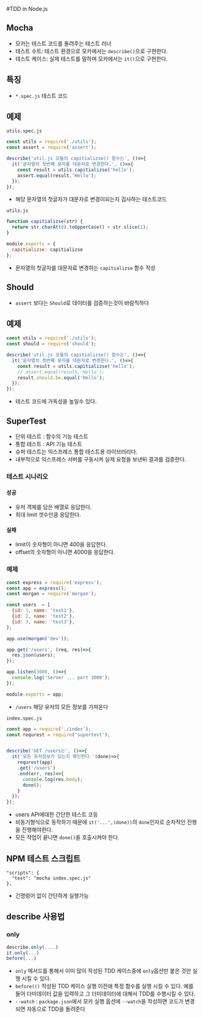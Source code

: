 #TDD in Node.js

## Mocha

 * 모카는 테스트 코드를 돌려주는 테스트 러너
 * 테스트 수트: 테스트 환경으로 모카에서는 `describe()`으로 구현한다.
 * 테스트 케이스: 실제 테스트를 말하며 모카에서는 `it()`으로 구현한다.

## 특징
* `*.spec.js` 테스트 코드


## 예제

`utils.spec.js`
```javascript
const utils = require('./utils');
const assert = require('assert');

describe('util.js 모듈의 capitializse() 함수는', ()=>{
  it('문자열의 첫번째 문자를 대문자로 변경한다.', ()=>{
    const result = utils.capitializse('hello');
    assert.equal(result,'Hello');
  });
});
```

* 해당 문자열의 첫글자가 대문자로 변경이되는지 검사하는 테스트코드


`utils.js`
```javascript
function capitializse(str) {
  return str.charAt(0).toUpperCase() + str.slice(1);
}

module.exports = {
  capitializse: capitializse
};
```

* 문자열의 첫글자를 대문자료 변경하는 `capitializse` 함수 작성

## Should
* `assert` 보다는 `Should`로 데이터를 검증하는것이 바람직하다

## 예제
```javascript
const utils = require('./utils');
const should = require('should');

describe('util.js 모듈의 capitializse() 함수는', ()=>{
  it('문자열의 첫번째 문자를 대문자로 변경한다.', ()=>{
    const result = utils.capitializse('hello');
    // assert.equal(result,'Hello');
    result.should.be.equal('Hello');
  });
});
```
* 테스트 코드에 가독성을 높일수 있다.

## SuperTest
* 단위 테스트 : 함수의 기능 테스트
* 통합 테스트 : API 기능 테스트
* 슈퍼 테스트는 익스프레스 통합 테스트용 라이브러리다.
* 내부적으로 익스프레스 서버를 구동시켜 실제 요청을 보낸뒤 결과를 검증한다.

### 테스트 시나리오

#### 성공

* 유저 객체를 담은 배열로 응답한다.
* 최대 limit 갯수만큼 응답한다.

#### 실패
* limit이 숫자형이 아니면 400을 응답한다.
* offset의 숫자형이 아니면 4000을 응답한다.

### 예제

```javascript
const express = require('express');
const app = express();
const morgan = require('morgan');

const users  = [
  {id: 1, name: 'test1'},
  {id: 2, name: 'test2'},
  {id: 3, name: 'test3'},
];

app.use(morgan('dev'));

app.get('/users', (req, res)=>{
  res.json(users);
});

app.listen(3000, ()=>{
  console.log('Server ... port 3000');
});

module.exports = app;
```
* `/users` 해당 유저의 모든 정보를 가져온다

`index.spec.js`
```javascript
const app = require('./index');
const requrest = require('supertest');


describe('GET /users는', ()=>{
  it('모든 유저정보가 있는지 확인한다.'(done)=>{
    requrest(app)
    .get('/users')
    .end(err, res)=>{
      console.log(res.body);
      done();
    }
  });
});
```

* users API에대한 간단한 테스트 코등
* 비동기형식으로 동작하기 때문에 `it('...',(done))`의 `done`인자로 순차적인 진행을 진행해야한다.
* 모든 작업이 끝나면 `done()`을 호출시켜야 한다.

## NPM 테스트 스크립트

```
"scripts": {
  "test": "mocha index.spec.js"
},
```
*  긴명령어 없이 간단하게 실행가능


## describe 사용법

### only

```javascript
describe.only(....)
it.only(...)
before(...)
```
* `only` 메서드를 통해서 이미 많이 작성된 TDD 케이스중에 `only`옵션만 붙은 것만 실행 시킬 수 있다.
* `before(()` 작성된 TDD 케이스 실행 이전에 특정 함수를 실행 시킬 수 있다. 예를 들어 더미데이터 값을 입력하고 그 더미데이터에 대해서 TDD를 수행시킬 수 있다.
* `--watch` : `package.json`에서 모카 실행 옵션에 `--watch`을 작성하면 코드가 변경되면 자동으로 TDD을 돌려준다
